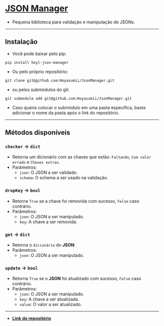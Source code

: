 # [JSON Manager](https://pypi.org/project/hoyl-json-manager/)
- Pequena biblioteca para validação e manipulação de JSONs.
---
## Instalação
- Você pode baixar pelo pip:
```
pip install hoyl-json-manager
```
- Ou pelo próprio repositório:
```
git clone git@github.com:Hoyasumii/JsonManager.git
```
- ou pelos submódulos do git:
```
git submodule add git@github.com:Hoyasumii/JsonManager.git
```
- Caso queira colocar o submódulo em uma pasta específica, basta adicionar o nome da pasta após o link do repositório.
---
## Métodos disponíveis
### `checker` -> `dict`
- Retorna um dicionário com as chaves que estão: `Faltando`, `Com valor errado` e `Chaves extras`.
- Parâmetros:
    - `json`: O JSON a ser validado.
    - `schema`: O schema a ser usado na validação.
### `dropKey` -> `bool`
- Retorna `True` se a chave foi removida com sucesso, `False` caso contrário.
- Parâmetros:
    - `json`: O JSON a ser manipulado.
    - `key`: A chave a ser removida.
### `get` -> `dict`
- Retorna o `dicionário` do **JSON**.
- Parâmetros:
    - `json`: O JSON a ser manipulado.
### `update` -> `bool`
- Retorna `True` se o **JSON** foi atualizado com sucesso, `False` caso contrário.
- Parâmetros:
    - `json`: O JSON a ser manipulado.
    - `key`: A chave a ser atualizada.
    - `value`: O valor a ser atualizado.
---
- [**Link do repositório**](https://github.com/Hoyasumii/JsonManager)